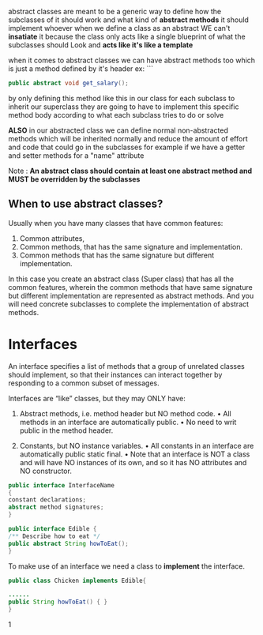 abstract classes are meant to be a generic way to define how the subclasses of it should work and what kind of **abstract methods** it should implement 
whoever when we define a class as an abstract WE can't **insatiate** it because the class only acts like a single blueprint of what the subclasses should Look and **acts like it's like a template** 

when it comes to abstract classes we can have abstract methods too 
which is just a method defined by it's header 
ex: ```
```java
public abstract void get_salary();
```

by only defining this method like this in our class for each subclass to inherit our superclass they are going to have to implement this specific method body according to what each subclass tries to do or solve 


**ALSO** in our abstracted class we can define normal non-abstracted methods which will be inherited normally and reduce the amount of effort and code that could go in the subclasses for example if we have a getter and setter methods for a "name" attribute 

Note : **An abstract class should contain at least one abstract method and MUST be overridden by the subclasses**


## When to use abstract classes?
Usually when you have many classes that have common
features:
1. Common attributes,
2. Common methods, that has the same signature and
   implementation.
3. Common methods that has the same signature but
   different implementation.

In this case you create an abstract class (Super class) that has all the common
features, wherein the common methods that have same signature but
different implementation are represented as abstract methods.
And you will need concrete subclasses to complete the implementation of
abstract methods.



# Interfaces

An interface specifies a list of methods that a
group of unrelated classes should implement,
so that their instances can interact together by
responding to a common subset of messages.

Interfaces are “like” classes, but they may ONLY have:

1. Abstract methods, i.e. method header but NO method
code.
• All methods in an interface are automatically public.
• No need to writ public in the method header.

2. Constants, but NO instance variables.
• All constants in an interface are automatically public static final.
• Note that an interface is NOT a class and will have NO instances of
its own, and so it has NO attributes and NO constructor.


```java
public interface InterfaceName
{
constant declarations;
abstract method signatures;
}

public interface Edible {
/** Describe how to eat */
public abstract String howToEat();
}
```

To make use of an interface we need a
class to **implement** the interface.

```java
public class Chicken implements Edible{

......
public String howToEat() { }
}
```

1
